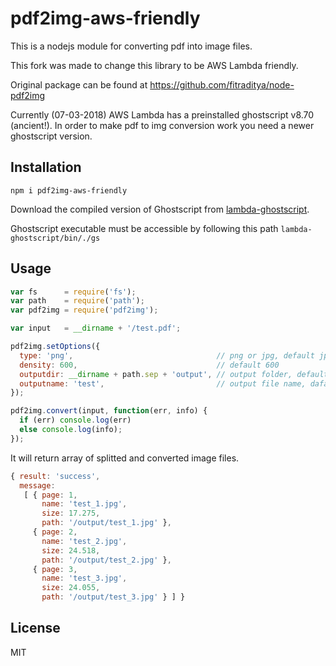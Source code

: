 # pdf2img-aws-friendly

This is a nodejs module for converting pdf into image files.

This fork was made to change this library to be AWS Lambda friendly.

Original package can be found at https://github.com/fitraditya/node-pdf2img

Currently (07-03-2018) AWS Lambda has a preinstalled ghostscript v8.70 (ancient!). In order to make pdf to img conversion work you need a newer ghostscript version.

## Installation

`npm i pdf2img-aws-friendly`

Download the compiled version of Ghostscript from [lambda-ghostscript](https://github.com/sina-masnadi/lambda-ghostscript).

Ghostscript executable must be accessible by following this path `lambda-ghostscript/bin/./gs`


## Usage

```javascript
var fs      = require('fs');
var path    = require('path');
var pdf2img = require('pdf2img');

var input   = __dirname + '/test.pdf';

pdf2img.setOptions({
  type: 'png',                                // png or jpg, default jpg
  density: 600,                               // default 600
  outputdir: __dirname + path.sep + 'output', // output folder, default null (if null given, then it will create folder name same as file name)
  outputname: 'test',                         // output file name, dafault null (if null given, then it will create image name same as input name)
});

pdf2img.convert(input, function(err, info) {
  if (err) console.log(err)
  else console.log(info);
});
```

It will return array of splitted and converted image files.

```javascript
{ result: 'success',
  message:
   [ { page: 1,
       name: 'test_1.jpg',
       size: 17.275,
       path: '/output/test_1.jpg' },
     { page: 2,
       name: 'test_2.jpg',
       size: 24.518,
       path: '/output/test_2.jpg' },
     { page: 3,
       name: 'test_3.jpg',
       size: 24.055,
       path: '/output/test_3.jpg' } ] }
```

## License
MIT
